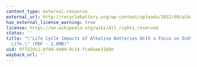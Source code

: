 ```yaml
---
content_type: external-resource
external_url: http://recyclebattery.org/wp-content/uploads/2012/09/alkalinelca2011.pdf
has_external_license_warning: true
license: https://en.wikipedia.org/wiki/All_rights_reserved
status: ''
title: "\"Life Cycle Impacts of Alkaline Batteries With a Focus on End\u2010Of\u2010\
  Life.\" (PDF - 2.8MB)"
uid: 8f722dc1-bf4d-4e04-9c14-fca0aae31b8e
wayback_url: ''
---
```


